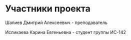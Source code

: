 # Участники проекта
Шапиев Дмитрий Алексеевмч - преподаватель

Исликаева Карина Евгеньевна - студент группы ИС-142
